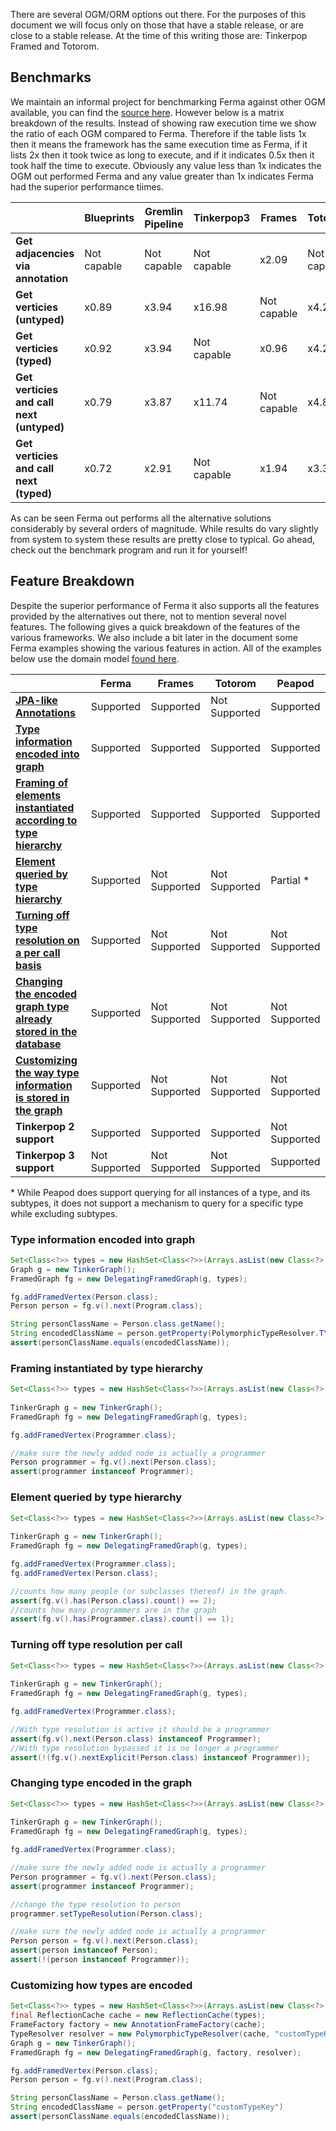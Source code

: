 There are several OGM/ORM options out there. For the purposes of this document we will focus only on those that have a stable release, or are close to a stable release. At the time of this writing those are: Tinkerpop Framed and Totorom.

## Benchmarks

We maintain an informal project for benchmarking Ferma against other OGM available, you can find the [source here](https://github.com/Syncleus/Ferma-benchmark). However below is a matrix breakdown of the results. Instead of showing raw execution time we show the ratio of each OGM compared to Ferma. Therefore if the table lists 1x then it means the framework has the same execution time as Ferma, if it lists 2x then it took twice as long to execute, and if it indicates 0.5x then it took half the time to execute. Obviously any value less than 1x indicates the OGM out performed Ferma and any value greater than 1x indicates Ferma had the superior performance tiimes.

|                                           | **Blueprints** | **Gremlin Pipeline** | **Tinkerpop3** | **Frames**  | **Totorom** | **Peapod**  |
|-------------------------------------------|----------------|----------------------|----------------|-------------|-------------|-------------|
| **Get adjacencies via annotation**        | Not capable    | Not capable          | Not capable    | x2.09       | Not capable | x2.65       |
| **Get verticies (untyped)**               | x0.89          | x3.94                | x16.98         | Not capable | x4.24       | Not capable |
| **Get verticies (typed)**                 | x0.92          | x3.94                | Not capable    | x0.96       | x4.20       | x20.74      |
| **Get verticies and call next (untyped)** | x0.79          | x3.87                | x11.74         | Not capable | x4.81       | Not capable |
| **Get verticies and call next (typed)**   | x0.72          | x2.91                | Not capable    | x1.94       | x3.31       | x16.70      |

As can be seen Ferma out performs all the alternative solutions considerably by several orders of magnitude. While results do vary slightly from system to system these results are pretty close to typical. Go ahead, check out the benchmark program and run it for yourself!

## Feature Breakdown

Despite the superior performance of Ferma it also supports all the features provided by the alternatives out there, not to mention several novel features. The following gives a quick breakdown of the features of the various frameworks. We also include a bit later in the document some Ferma examples showing the various features in action. All of the examples below use the domain model [found here](Ferma:Domain_Example).

|                                                                                                                  | **Ferma**     | **Frames**    | **Totorom**   | **Peapod**    |
|------------------------------------------------------------------------------------------------------------------|---------------|---------------|---------------|---------------|
| **[JPA-like Annotations](creating_annotated_domain_models)**                                                     | Supported     | Supported     | Not Supported | Supported     |
| **[Type information encoded into graph](#type-information-encoded-into-graph)**                                  | Supported     | Supported     | Supported     | Supported     |
| **[Framing of elements instantiated according to type hierarchy](#framing-instantiated-by-type-hierarchy)**      | Supported     | Supported     | Supported     | Supported     |
| **[Element queried by type hierarchy](#element-queried-by-type-hierarchy)**                                      | Supported     | Not Supported | Not Supported | Partial \*    |
| **[Turning off type resolution on a per call basis](#turning-off-type-resolution-per-call)**                     | Supported     | Not Supported | Not Supported | Not Supported |
| **[Changing the encoded graph type already stored in the database](#changing-type-encoded-in-the-graph)**        | Supported     | Not Supported | Not Supported | Not Supported |
| **[Customizing the way type information is stored in the graph](#customizing-how-types-are-encoded)**            | Supported     | Not Supported | Not Supported | Not Supported |
| **Tinkerpop 2 support**                                                                                          | Supported     | Supported     | Supported     | Not Supported |
| **Tinkerpop 3 support**                                                                                          | Not Supported | Not Supported | Not Supported | Supported     |

\* While Peapod does support querying for all instances of a type, and its subtypes, it does not support a mechanism to query for a specific type while excluding subtypes.

### Type information encoded into graph

```java
Set<Class<?>> types = new HashSet<Class<?>>(Arrays.asList(new Class<?>[]{Person.class}));
Graph g = new TinkerGraph();
FramedGraph fg = new DelegatingFramedGraph(g, types);

fg.addFramedVertex(Person.class);
Person person = fg.v().next(Program.class);

String personClassName = Person.class.getName();
String encodedClassName = person.getProperty(PolymorphicTypeResolver.TYPE_RESOLUTION_KEY)
assert(personClassName.equals(encodedClassName));
```

### Framing instantiated by type hierarchy

```java
Set<Class<?>> types = new HashSet<Class<?>>(Arrays.asList(new Class<?>[]{Person.class,
                                                                         Programmer.class}));
TinkerGraph g = new TinkerGraph();
FramedGraph fg = new DelegatingFramedGraph(g, types);

fg.addFramedVertex(Programmer.class);

//make sure the newly added node is actually a programmer
Person programmer = fg.v().next(Person.class);
assert(programmer instanceof Programmer);
```

### Element queried by type hierarchy

```java
Set<Class<?>> types = new HashSet<Class<?>>(Arrays.asList(new Class<?>[]{Person.class,
                                                                         Programmer.class}));
TinkerGraph g = new TinkerGraph();
FramedGraph fg = new DelegatingFramedGraph(g, types);

fg.addFramedVertex(Programmer.class);
fg.addFramedVertex(Person.class);

//counts how many people (or subclasses thereof) in the graph.
assert(fg.v().has(Person.class).count() == 2);
//counts how many programmers are in the graph
assert(fg.v().has(Programmer.class).count() == 1);
```

### Turning off type resolution per call

```java
Set<Class<?>> types = new HashSet<Class<?>>(Arrays.asList(new Class<?>[]{Person.class,
                                                                         Programmer.class}));
TinkerGraph g = new TinkerGraph();
FramedGraph fg = new DelegatingFramedGraph(g, types);

fg.addFramedVertex(Programmer.class);

//With type resolution is active it should be a programmer
assert(fg.v().next(Person.class) instanceof Programmer);
//With type resolution bypassed it is no longer a programmer
assert(!(fg.v().nextExplicit(Person.class) instanceof Programmer));
```

### Changing type encoded in the graph

```java
Set<Class<?>> types = new HashSet<Class<?>>(Arrays.asList(new Class<?>[]{Person.class,
                                                                         Programmer.class}));
TinkerGraph g = new TinkerGraph();
FramedGraph fg = new DelegatingFramedGraph(g, types);

fg.addFramedVertex(Programmer.class);

//make sure the newly added node is actually a programmer
Person programmer = fg.v().next(Person.class);
assert(programmer instanceof Programmer);

//change the type resolution to person
programmer.setTypeResolution(Person.class);

//make sure the newly added node is actually a programmer
Person person = fg.v().next(Person.class);
assert(person instanceof Person);
assert(!(person instanceof Programmer));
```

### Customizing how types are encoded

```java
Set<Class<?>> types = new HashSet<Class<?>>(Arrays.asList(new Class<?>[]{Person.class}));
final ReflectionCache cache = new ReflectionCache(types);
FrameFactory factory = new AnnotationFrameFactory(cache);
TypeResolver resolver = new PolymorphicTypeResolver(cache, "customTypeKey");
Graph g = new TinkerGraph();
FramedGraph fg = new DelegatingFramedGraph(g, factory, resolver);

fg.addFramedVertex(Person.class);
Person person = fg.v().next(Program.class);

String personClassName = Person.class.getName();
String encodedClassName = person.getProperty("customTypeKey")
assert(personClassName.equals(encodedClassName));
```

